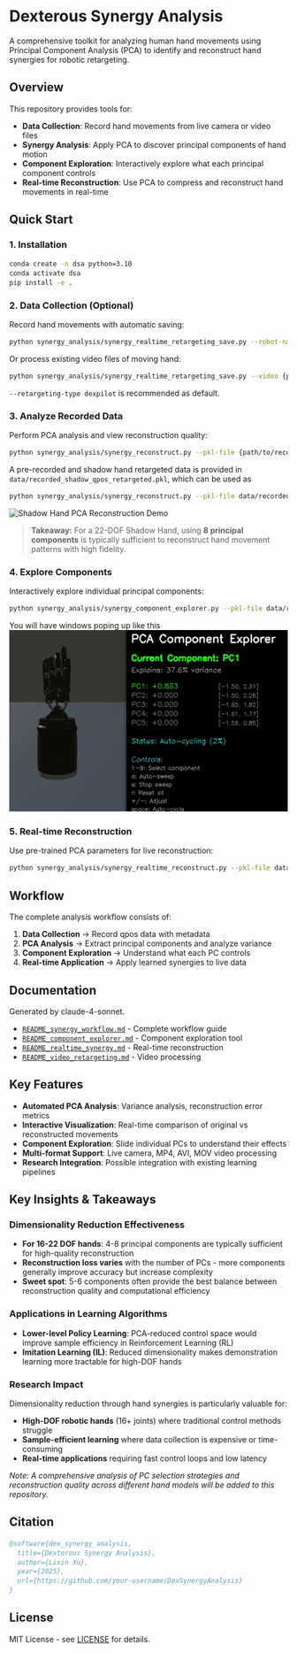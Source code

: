 # Dexterous Synergy Analysis

A comprehensive toolkit for analyzing human hand movements using Principal Component Analysis (PCA) to identify and reconstruct hand synergies for robotic retargeting.

## Overview

This repository provides tools for:
- **Data Collection**: Record hand movements from live camera or video files
- **Synergy Analysis**: Apply PCA to discover principal components of hand motion
- **Component Exploration**: Interactively explore what each principal component controls
- **Real-time Reconstruction**: Use PCA to compress and reconstruct hand movements in real-time

## Quick Start

### 1. Installation

```bash
conda create -n dsa python=3.10
conda activate dsa 
pip install -e .
```

### 2. Data Collection (Optional)

Record hand movements with automatic saving:

```bash
python synergy_analysis/synergy_realtime_retargeting_save.py --robot-name {allegro,shadow,svh,leap,ability,inspire,panda} --retargeting-type {vector,position,dexpilot} --hand-type {right,left}
```

Or process existing video files of moving hand:

```bash
python synergy_analysis/synergy_realtime_retargeting_save.py --video {path/to/video.mp4} --robot-name {allegro,shadow,svh,leap,ability,inspire,panda} --retargeting-type {vector,position,dexpilot} --hand-type {right,left}
```

`--retargeting-type dexpilot` is recommended as default.

### 3. Analyze Recorded Data

Perform PCA analysis and view reconstruction quality:

```bash
python synergy_analysis/synergy_reconstruct.py --pkl-file {path/to/recorded_qpos.pkl} --robot-name {allegro,shadow,svh,leap,ability,inspire,panda} --retargeting-type {vector,position,dexpilot} --hand-type {right,left} --n-components <num>
```

A pre-recorded and shadow hand retargeted data is provided in `data/recorded_shadow_qpos_retargeted.pkl`, which can be used as
```bash
python synergy_analysis/synergy_reconstruct.py --pkl-file data/recorded_shadow_qpos_retargeted.pkl --robot-name shadow --retargeting-type dexpilot --hand-type right --n-components 8
```

![Shadow Hand PCA Reconstruction Demo](reconstruct.gif)

> **Takeaway:** For a 22-DOF Shadow Hand, using **8 principal components** is typically sufficient to reconstruct hand movement patterns with high fidelity.


### 4. Explore Components

Interactively explore individual principal components:

```bash
python synergy_analysis/synergy_component_explorer.py --pkl-file data/recorded_shadow_qpos_retargeted.pkl --robot-name shadow --retargeting-type dexpilot --hand-type right --n-components 4
```
You will have windows poping up like this
![Demo Animation](dsa.gif)


### 5. Real-time Reconstruction

Use pre-trained PCA parameters for live reconstruction:

```bash
python synergy_analysis/synergy_realtime_reconstruct.py --pkl-file data/recorded_shadow_qpos_retargeted.pkl --robot-name shadow --retargeting-type dexpilot --hand-type right --n-components 8
```

## Workflow

The complete analysis workflow consists of:

1. **Data Collection** → Record qpos data with metadata
2. **PCA Analysis** → Extract principal components and analyze variance
3. **Component Exploration** → Understand what each PC controls
4. **Real-time Application** → Apply learned synergies to live data

## Documentation
Generated by claude-4-sonnet. 
- [`README_synergy_workflow.md`](synergy_analysis/README_synergy_workflow.md) - Complete workflow guide
- [`README_component_explorer.md`](synergy_analysis/README_component_explorer.md) - Component exploration tool
- [`README_realtime_synergy.md`](synergy_analysis/README_realtime_synergy.md) - Real-time reconstruction
- [`README_video_retargeting.md`](synergy_analysis/README_video_retargeting.md) - Video processing

## Key Features

- **Automated PCA Analysis**: Variance analysis, reconstruction error metrics
- **Interactive Visualization**: Real-time comparison of original vs reconstructed movements  
- **Component Exploration**: Slide individual PCs to understand their effects
- **Multi-format Support**: Live camera, MP4, AVI, MOV video processing
- **Research Integration**: Possible integration with existing learning pipelines

## Key Insights & Takeaways

### Dimensionality Reduction Effectiveness
- **For 16-22 DOF hands**: 4-8 principal components are typically sufficient for high-quality reconstruction
- **Reconstruction loss varies** with the number of PCs - more components generally improve accuracy but increase complexity
- **Sweet spot**: 5-6 components often provide the best balance between reconstruction quality and computational efficiency

### Applications in Learning Algorithms
- **Lower-level Policy Learning**: PCA-reduced control space would improve sample efficiency in Reinforcement Learning (RL)
- **Imitation Learning (IL)**: Reduced dimensionality makes demonstration learning more tractable for high-DOF hands


### Research Impact
Dimensionality reduction through hand synergies is particularly valuable for:
- **High-DOF robotic hands** (16+ joints) where traditional control methods struggle
- **Sample-efficient learning** where data collection is expensive or time-consuming
- **Real-time applications** requiring fast control loops and low latency

*Note: A comprehensive analysis of PC selection strategies and reconstruction quality across different hand models will be added to this repository.*




## Citation

```bibtex
@software{dex_synergy_analysis,
  title={Dexterous Synergy Analysis},
  author={Lixin Xu},
  year={2025},
  url={https://github.com/your-username/DexSynergyAnalysis}
}
```

## License

MIT License - see [LICENSE](LICENSE) for details.
